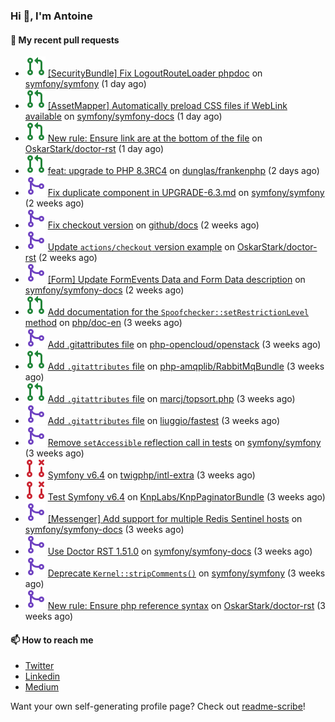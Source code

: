 ### Hi 👋, I'm Antoine

#### 👷 My recent pull requests

- ![](./assets/pr-open.svg) [[SecurityBundle] Fix LogoutRouteLoader phpdoc](https://github.com/symfony/symfony/pull/52068) on [symfony/symfony](https://github.com/symfony/symfony) (1 day ago)
- ![](./assets/pr-open.svg) [[AssetMapper] Automatically preload CSS files if WebLink available](https://github.com/symfony/symfony-docs/pull/19021) on [symfony/symfony-docs](https://github.com/symfony/symfony-docs) (1 day ago)
- ![](./assets/pr-open.svg) [New rule: Ensure link are at the bottom of the file](https://github.com/OskarStark/doctor-rst/pull/1542) on [OskarStark/doctor-rst](https://github.com/OskarStark/doctor-rst) (1 day ago)
- ![](./assets/pr-open.svg) [feat: upgrade to PHP 8.3RC4](https://github.com/dunglas/frankenphp/pull/265) on [dunglas/frankenphp](https://github.com/dunglas/frankenphp) (2 days ago)
- ![](./assets/pr-merged.svg) [Fix duplicate component in UPGRADE-6.3.md](https://github.com/symfony/symfony/pull/51818) on [symfony/symfony](https://github.com/symfony/symfony) (2 weeks ago)
- ![](./assets/pr-merged.svg) [Fix checkout version](https://github.com/github/docs/pull/28668) on [github/docs](https://github.com/github/docs) (2 weeks ago)
- ![](./assets/pr-merged.svg) [Update `actions/checkout` version example](https://github.com/OskarStark/doctor-rst/pull/1523) on [OskarStark/doctor-rst](https://github.com/OskarStark/doctor-rst) (2 weeks ago)
- ![](./assets/pr-merged.svg) [[Form] Update FormEvents Data and Form Data description](https://github.com/symfony/symfony-docs/pull/18934) on [symfony/symfony-docs](https://github.com/symfony/symfony-docs) (2 weeks ago)
- ![](./assets/pr-open.svg) [Add documentation for the `Spoofchecker::setRestrictionLevel` method](https://github.com/php/doc-en/pull/2792) on [php/doc-en](https://github.com/php/doc-en) (3 weeks ago)
- ![](./assets/pr-merged.svg) [Add .gitattributes file](https://github.com/php-opencloud/openstack/pull/367) on [php-opencloud/openstack](https://github.com/php-opencloud/openstack) (3 weeks ago)
- ![](./assets/pr-open.svg) [Add `.gitattributes` file](https://github.com/php-amqplib/RabbitMqBundle/pull/713) on [php-amqplib/RabbitMqBundle](https://github.com/php-amqplib/RabbitMqBundle) (3 weeks ago)
- ![](./assets/pr-open.svg) [Add `.gitattributes` file](https://github.com/marcj/topsort.php/pull/13) on [marcj/topsort.php](https://github.com/marcj/topsort.php) (3 weeks ago)
- ![](./assets/pr-merged.svg) [Add `.gitattributes` file](https://github.com/liuggio/fastest/pull/190) on [liuggio/fastest](https://github.com/liuggio/fastest) (3 weeks ago)
- ![](./assets/pr-merged.svg) [Remove `setAccessible` reflection call in tests](https://github.com/symfony/symfony/pull/51727) on [symfony/symfony](https://github.com/symfony/symfony) (3 weeks ago)
- ![](./assets/pr-closed.svg) [Symfony v6.4](https://github.com/twigphp/intl-extra/pull/9) on [twigphp/intl-extra](https://github.com/twigphp/intl-extra) (3 weeks ago)
- ![](./assets/pr-closed.svg) [Test Symfony v6.4](https://github.com/KnpLabs/KnpPaginatorBundle/pull/773) on [KnpLabs/KnpPaginatorBundle](https://github.com/KnpLabs/KnpPaginatorBundle) (3 weeks ago)
- ![](./assets/pr-merged.svg) [[Messenger] Add support for multiple Redis Sentinel hosts](https://github.com/symfony/symfony-docs/pull/18920) on [symfony/symfony-docs](https://github.com/symfony/symfony-docs) (3 weeks ago)
- ![](./assets/pr-merged.svg) [Use Doctor RST 1.51.0](https://github.com/symfony/symfony-docs/pull/18918) on [symfony/symfony-docs](https://github.com/symfony/symfony-docs) (3 weeks ago)
- ![](./assets/pr-merged.svg) [Deprecate `Kernel::stripComments()`](https://github.com/symfony/symfony/pull/51712) on [symfony/symfony](https://github.com/symfony/symfony) (3 weeks ago)
- ![](./assets/pr-merged.svg) [New rule: Ensure php reference syntax](https://github.com/OskarStark/doctor-rst/pull/1519) on [OskarStark/doctor-rst](https://github.com/OskarStark/doctor-rst) (3 weeks ago)

#### 📫 How to reach me

- [Twitter](https://twitter.com/a_lamirault)
- [Linkedin](https://www.linkedin.com/in/antoine-lamirault-9a9a9a107/)
- [Medium](https://alamirault.medium.com)

Want your own self-generating profile page? Check out [readme-scribe](https://github.com/muesli/readme-scribe)!
